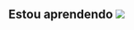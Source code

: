 ## Estou aprendendo <img src="https://cdn.jsdelivr.net/gh/devicons/devicon@latest/icons/mysql/mysql-original-wordmark.svg" />
          
